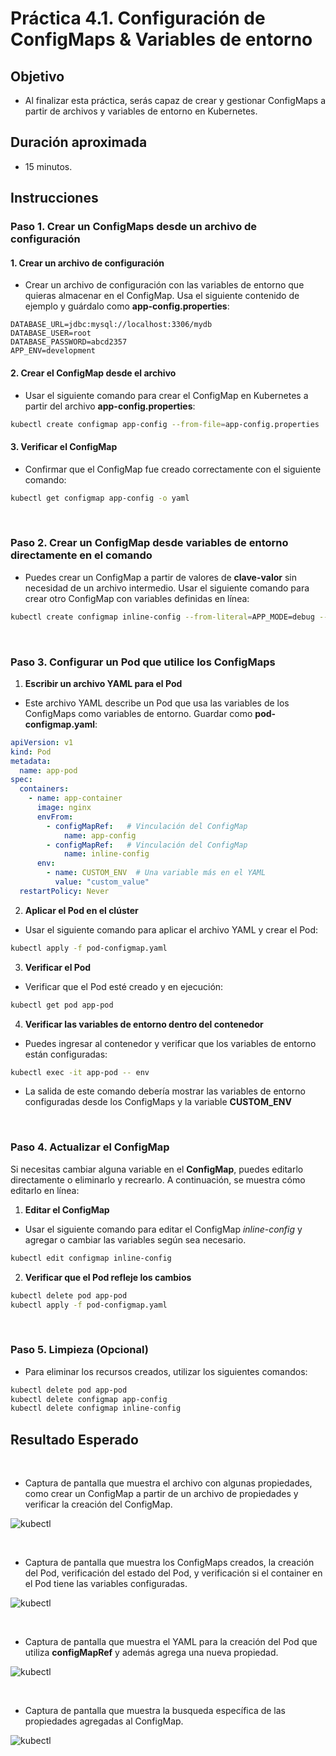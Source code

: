 # Práctica 4.1. Configuración de ConfigMaps & Variables de entorno

## Objetivo 
- Al finalizar esta práctica, serás capaz de crear y gestionar ConfigMaps a partir de archivos y variables de entorno en Kubernetes.


## Duración aproximada
- 15 minutos.

## Instrucciones

### Paso 1. Crear un ConfigMaps desde un archivo de configuración

#### 1. Crear un archivo de configuración

- Crear un archivo de configuración con las variables de entorno que quieras almacenar en el ConfigMap. Usa el siguiente contenido de ejemplo y guárdalo como **app-config.properties**:

```plaintext
DATABASE_URL=jdbc:mysql://localhost:3306/mydb
DATABASE_USER=root
DATABASE_PASSWORD=abcd2357
APP_ENV=development
```

#### 2. Crear el ConfigMap desde el archivo

- Usar el siguiente comando para crear el ConfigMap en Kubernetes a partir del archivo **app-config.properties**:

```bash
kubectl create configmap app-config --from-file=app-config.properties
```

#### 3. Verificar el ConfigMap

- Confirmar que el ConfigMap fue creado correctamente con el siguiente comando:

```bash
kubectl get configmap app-config -o yaml
```

<br/>

### Paso 2. Crear un ConfigMap desde variables de entorno directamente en el comando

- Puedes crear un ConfigMap a partir de valores de **clave-valor** sin necesidad de un archivo intermedio. Usar el siguiente comando para crear otro ConfigMap con variables definidas en línea:

```bash
kubectl create configmap inline-config --from-literal=APP_MODE=debug --from-literal=LOG_LEVEL=info
```

<br/>

### Paso 3. Configurar un Pod que utilice los ConfigMaps

1. **Escribir un archivo YAML para el Pod**

- Este archivo YAML describe un Pod que usa las variables de los ConfigMaps como variables de entorno. Guardar como **pod-configmap.yaml**:


```yaml
apiVersion: v1
kind: Pod
metadata:
  name: app-pod
spec:
  containers:
    - name: app-container
      image: nginx
      envFrom:
        - configMapRef:   # Vinculación del ConfigMap
            name: app-config
        - configMapRef:   # Vinculación del ConfigMap
            name: inline-config
      env:
        - name: CUSTOM_ENV  # Una variable más en el YAML
          value: "custom_value"
  restartPolicy: Never

```


2. **Aplicar el Pod en el clúster**

- Usar el siguiente comando para aplicar el archivo YAML y crear el Pod:


```bash
kubectl apply -f pod-configmap.yaml
```

3. **Verificar el Pod**

- Verificar que el Pod esté creado y en ejecución:

```bash
kubectl get pod app-pod
```

4. **Verificar las variables de entorno dentro del contenedor**

- Puedes ingresar al contenedor y verificar que los variables de entorno están configuradas:


```bash
kubectl exec -it app-pod -- env
```

- La salida de este comando debería mostrar las variables de entorno configuradas desde los ConfigMaps y la variable **CUSTOM_ENV**


<br/>

### Paso 4. Actualizar el ConfigMap

Si necesitas cambiar alguna variable en el **ConfigMap**, puedes editarlo directamente o eliminarlo y recrearlo. A continuación, se muestra cómo editarlo en línea:


1. **Editar el ConfigMap**

- Usar el siguiente comando para editar el ConfigMap *inline-config* y agregar o cambiar las variables según sea necesario.


```bash
kubectl edit configmap inline-config
```

2. **Verificar que el Pod refleje los cambios**

```bash
kubectl delete pod app-pod
kubectl apply -f pod-configmap.yaml
```


<br/>

### Paso 5. Limpieza (Opcional)

- Para eliminar los recursos creados, utilizar los siguientes comandos:


```bash
kubectl delete pod app-pod
kubectl delete configmap app-config
kubectl delete configmap inline-config
```


## Resultado Esperado

<br/>

- Captura de pantalla que muestra el archivo con algunas propiedades, como crear un ConfigMap a partir de un archivo de propiedades y verificar la creación del ConfigMap.

![kubectl](../images/u4_1_1.png)


<br/>

- Captura de pantalla que muestra los ConfigMaps creados, la creación del Pod, verificación del estado del Pod, y verificación si el container en el Pod tiene las variables configuradas.

![kubectl](../images/u4_1_2.png)


<br/>

- Captura de pantalla que muestra el YAML para la creación del Pod que utiliza **configMapRef** y además agrega una nueva propiedad.

![kubectl](../images/u4_1_4.png)


<br/>

- Captura de pantalla que muestra la busqueda específica de las propiedades agregadas al ConfigMap.

![kubectl](../images/u4_1_5.png)




